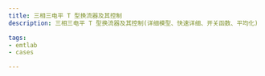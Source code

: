 ```yaml
---
title: 三相三电平 T 型换流器及其控制
description: 三相三电平 T 型换流器及其控制(详细模型、快速详细、开关函数、平均化)

tags:
- emtlab
- cases

---
```


<!-- import DocCardList from '@theme/DocCardList';

<DocCardList /> -->